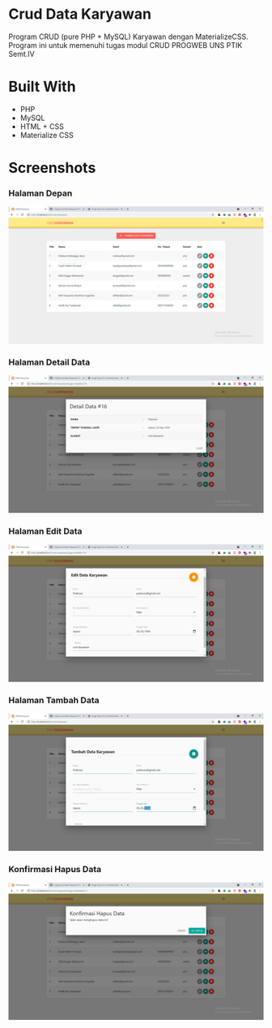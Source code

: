 # Crud Data Karyawan
 Program CRUD (pure PHP + MySQL) Karyawan dengan MaterializeCSS. Program ini untuk memenuhi tugas modul CRUD PROGWEB UNS PTIK Semt.IV 

# Built With
 <ul>
 <li>PHP</li>
  <li>MySQL</li>
  <li>HTML + CSS</li>
  <li>Materialize CSS</li>
 </ul>

# Screenshots
<h3> Halaman Depan </h3>
<img src="https://github.com/x1q2q/Crud-Data-Karyawan/blob/main/screenshots/halaman-depan.PNG">

<h3> Halaman Detail Data </h3>
<img src="https://github.com/x1q2q/Crud-Data-Karyawan/blob/main/screenshots/halaman-detaildata.PNG">

<h3> Halaman Edit Data </h3>
<img src="https://github.com/x1q2q/Crud-Data-Karyawan/blob/main/screenshots/halaman-editdata.PNG">

<h3> Halaman Tambah Data </h3>
<img src="https://github.com/x1q2q/Crud-Data-Karyawan/blob/main/screenshots/halaman-tambahdata.PNG">

<h3> Konfirmasi Hapus Data </h3>
<img src="https://github.com/x1q2q/Crud-Data-Karyawan/blob/main/screenshots/konfirmasi-hapusdata.PNG">
